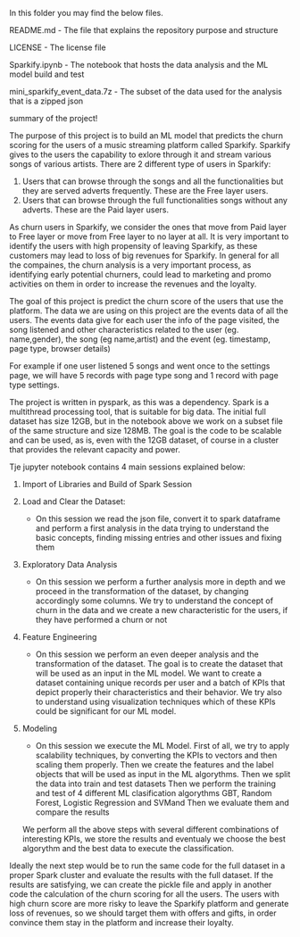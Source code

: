 In this folder you may find the below files.

README.md - The file that explains the repository purpose and structure

LICENSE - The license file

Sparkify.ipynb - The notebook that hosts the data analysis and the ML model build and test

mini_sparkify_event_data.7z - The subset of the data used for the analysis that is a zipped json

summary of the project! 

The purpose of this project is to build an ML model that predicts the churn scoring for the users of a music streaming platform called Sparkify.
Sparkify gives to the users the capability to exlore through it and stream various songs of various artists.
There are 2 different type of users in Sparkify:

1. Users that can browse through the songs and all the functionalities but they are served adverts frequently. These are the Free layer users.
2. Users that can browse through the full functionalities songs without any adverts. These are the Paid layer users.

As churn users in Sparkify, we consider the ones that move from Paid layer to Free layer or move from Free layer to no layer at all.
It is very important to identify the users with high propensity of leaving Sparkify, as these customers may lead to loss of big revenues for Sparkify.
In general for all the compaines, the churn analysis is a very important process, as identifying early potential churners, could lead to marketing and promo
activities on them in order to increase the revenues and the loyalty.

The goal of this project is predict the churn score of the users that use the platform. 
The data we are using on this project are the events data of all the users. 
The events data give for each user the info of the page visited, the song listened and other characteristics related to the user (eg. name,gender),
the song (eg name,artist) and the event (eg. timestamp, page type, browser details)

For example if one user listened 5 songs and went once to the settings page, we will have 5 records with page type song and 1 record with page type settings.

The project is written in pyspark, as this was a dependency. Spark is a multithread processing tool, that is suitable for big data.
The initial full dataset has size 12GB, but in the notebook above we work on a subset file of the same structure and size 128MB.
The goal is the code to be scalable and can be used, as is, even with the 12GB dataset, of course in a cluster that provides the relevant capacity and power.

Tje jupyter notebook contains 4 main sessions explained below:

1. Import of Libraries and Build of Spark Session

2. Load and Clear the Dataset:
   - On this session we read the json file, convert it to spark dataframe and perform a first analysis in the data trying to understand the basic concepts,
   finding missing entries and other issues and fixing them

3. Exploratory Data Analysis
   - On this session we perform a further analysis more in depth and we proceed in the transformation of the dataset, by changing accordingly some columns.
   We try to understand the concept of churn in the data and we create a new characteristic for the users, if they have performed a churn or not
   
4. Feature Engineering
   - On this session we perform an even deeper analysis and the transformation of the dataset. The goal is to create the dataset that will be used as an input
   in the ML model. We want to create a dataset containing unique records per user and a batch of KPIs that depict properly their characteristics and their behavior.
   We try also to understand using visualization techniques which of these KPIs could be significant for our ML model.
   
5. Modeling
   - On this session we execute the ML Model. 
   First of all, we try to apply scalability techniques, by converting the KPIs to vectors and then scaling them properly.
   Then we create the features and the label objects that will be used as input in the ML algorythms.
   Then we split the data into train and test datasets
   Then we perform the training and test of 4 different ML clasification algorythms GBT, Random Forest, Logistic Regression and SVMand
   Then we evaluate them and compare the results
   
   We perform all the above steps with several different combinations of interesting KPIs, we store the results and eventualy we choose the best algorythm and the
   best data to execute the classification.

Ideally the next step would be to run the same code for the full dataset in a proper Spark cluster and evaluate the results with the full dataset.
If the results are satisfying, we can create the pickle file and apply in another code the calculation of the churn scoring for all the users.
The users with high churn score are more risky to leave the Sparkify platform and generate loss of revenues, so we should target them with offers and gifts,
in order convince them stay in the platform and increase their loyalty.